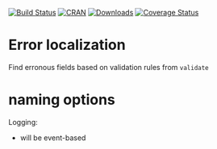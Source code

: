 [![Build Status](https://travis-ci.org/data-cleaning/errorlocate.svg)](https://travis-ci.org/data-cleaning/errorlocate)
[![CRAN](http://www.r-pkg.org/badges/version/errorlocate)](http://cran.r-project.org/package=errorlocate/)
[![Downloads](http://cranlogs.r-pkg.org/badges/errorlocate)](http://www.r-pkg.org/pkg/errorlocate) 
[![Coverage Status](https://coveralls.io/repos/data-cleaning/errorlocate/badge.svg?branch=master&service=github)](https://coveralls.io/github/data-cleaning/errorlocate?branch=master)
# Error localization

Find erronous fields based on validation rules from `validate`

# naming options

Logging:

- will be event-based





